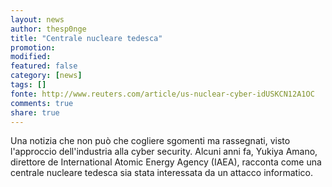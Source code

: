 ```yaml
---
layout: news
author: thesp0nge
title: "Centrale nucleare tedesca"
promotion: 
modified: 
featured: false
category: [news]
tags: []
fonte: http://www.reuters.com/article/us-nuclear-cyber-idUSKCN12A1OC
comments: true
share: true
---
```


Una notizia che non può che cogliere sgomenti ma rassegnati, visto l'approccio
dell'industria alla cyber security. Alcuni anni fa, Yukiya Amano, direttore de
International Atomic Energy Agency (IAEA), racconta come una centrale nucleare
tedesca sia stata interessata da un attacco informatico.

